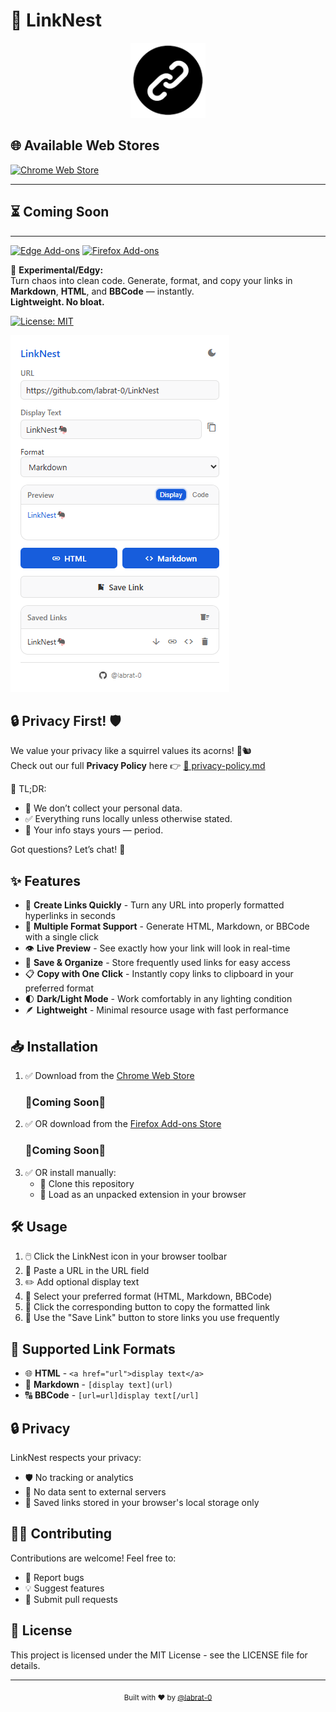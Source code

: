 # 🐀 LinkNest

<div align="center">
  <img src="https://github.com/labrat-0/LinkNest/blob/main/LinkNest/icon128.png" alt="LinkNest Logo" width="120" height="120">
</div>

## 🌐 Available Web Stores

[![Chrome Web Store](https://img.shields.io/badge/Google_Chrome-Web_Store-4285F4?style=flat-square&logo=googlechrome&logoColor=white)](https://chromewebstore.google.com/detail/linknest/ofglahlcjndpehoinkkmkmpokmhahdac)

---

## ⏳ Coming Soon

---

[![Edge Add-ons](https://img.shields.io/badge/Microsoft_Edge-Add--on-0078D7?style=flat-square&logo=microsoftedge&logoColor=white)](https://microsoftedge.microsoft.com/addons/)
[![Firefox Add-ons](https://img.shields.io/badge/Firefox-Add--ons-FF7139?style=flat-square&logo=firefoxbrowser&logoColor=white)](https://addons.mozilla.org/en-US/firefox/extensions/)



🧪 **Experimental/Edgy:**  
Turn chaos into clean code. Generate, format, and copy your links in **Markdown**, **HTML**, and **BBCode** — instantly.  
                                      **Lightweight. No bloat.**


[![License: MIT](https://img.shields.io/badge/License-MIT-blue.svg)](https://opensource.org/licenses/MIT)

[![Watch the video](https://raw.githubusercontent.com/labrat-0/LinkNest/main/LinkNest/LinkNest_Main.png)](https://www.youtube.com/shorts/Toxu3NTwdNk)
## 🔒 Privacy First! 🛡️

We value your privacy like a squirrel values its acorns! 🌰🐿️  
Check out our full **Privacy Policy** here 👉 [📄 privacy-policy.md](https://gist.github.com/labrat-0/857ee9233b4074e7678e90af5b47d715)

📌 TL;DR:
- 🚫 We don’t collect your personal data.
- ✅ Everything runs locally unless otherwise stated.
- 🔐 Your info stays yours — period.

Got questions? Let’s chat! 💬

## ✨ Features

- 🚀 **Create Links Quickly** - Turn any URL into properly formatted hyperlinks in seconds
- 🔄 **Multiple Format Support** - Generate HTML, Markdown, or BBCode with a single click
- 👁️ **Live Preview** - See exactly how your link will look in real-time
- 💾 **Save & Organize** - Store frequently used links for easy access 
- 📋 **Copy with One Click** - Instantly copy links to clipboard in your preferred format
- 🌓 **Dark/Light Mode** - Work comfortably in any lighting condition
- 🪶 **Lightweight** - Minimal resource usage with fast performance

## 📥 Installation

1. ✅ Download from the [Chrome Web Store](https://chromewebstore.google.com/detail/linknest/ofglahlcjndpehoinkkmkmpokmhahdac)
   ### 🚨Coming Soon🚨
3. ✅ OR download from the [Firefox Add-ons Store](https://addons.mozilla.org/en-US/firefox/addon/linknest/)
   ### 🚨Coming Soon🚨
5. ✅ OR install manually:
   - 📂 Clone this repository
   - 🧩 Load as an unpacked extension in your browser

## 🛠️ Usage

1. 🖱️ Click the LinkNest icon in your browser toolbar
2. 📝 Paste a URL in the URL field
3. ✏️ Add optional display text
4. 🔢 Select your preferred format (HTML, Markdown, BBCode)
5. 🔄 Click the corresponding button to copy the formatted link
6. 💾 Use the "Save Link" button to store links you use frequently

## 🔗 Supported Link Formats

- 🌐 **HTML** - `<a href="url">display text</a>`
- 📝 **Markdown** - `[display text](url)`
- 🔠 **BBCode** - `[url=url]display text[/url]`

## 🔒 Privacy

LinkNest respects your privacy:
- 🛡️ No tracking or analytics
- 🔐 No data sent to external servers
- 💾 Saved links stored in your browser's local storage only

## 👨‍💻 Contributing

Contributions are welcome! Feel free to:
- 🐛 Report bugs
- 💡 Suggest features
- 🧩 Submit pull requests

## 📄 License

This project is licensed under the MIT License - see the LICENSE file for details.

---

<div align="center">
  <sub>Built with ❤️ by <a href="https://github.com/labrat-0">@labrat-0</a></sub>
</div> 
